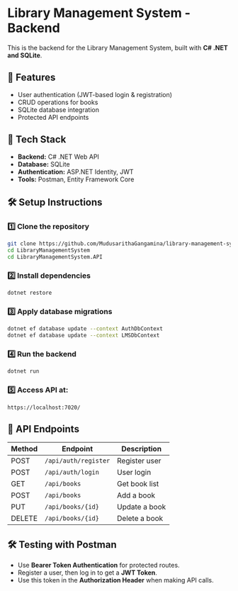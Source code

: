 # Library Management System - Backend

This is the backend for the Library Management System, built with **C# .NET and SQLite**.

## 🚀 Features
- User authentication (JWT-based login & registration)
- CRUD operations for books
- SQLite database integration
- Protected API endpoints

## 📌 Tech Stack
- **Backend:** C# .NET Web API
- **Database:** SQLite
- **Authentication:** ASP.NET Identity, JWT
- **Tools:** Postman, Entity Framework Core

## 🛠️ Setup Instructions
### 1️⃣ Clone the repository
```sh
git clone https://github.com/MudusarithaGangamina/library-management-system-backend.git
cd LibraryManagementSystem
cd LibraryManagementSystem.API
```

### 2️⃣ Install dependencies
```sh
dotnet restore
```

### 3️⃣ Apply database migrations
```sh
dotnet ef database update --context AuthDbContext
dotnet ef database update --context LMSDbContext
```

### 4️⃣ Run the backend
```sh
dotnet run
```

### 5️⃣ Access API at:
```
https://localhost:7020/
```


## 📄 API Endpoints
| Method | Endpoint        | Description       |
|--------|----------------|-------------------|
| POST   | `/api/auth/register` | Register user  |
| POST   | `/api/auth/login`    | User login     |
| GET    | `/api/books`         | Get book list  |
| POST   | `/api/books`         | Add a book     |
| PUT    | `/api/books/{id}`    | Update a book  |
| DELETE | `/api/books/{id}`    | Delete a book  |



## 🛠️ Testing with Postman
- Use **Bearer Token Authentication** for protected routes.
- Register a user, then log in to get a **JWT Token**.
- Use this token in the **Authorization Header** when making API calls.


